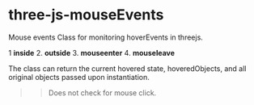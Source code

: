 # three-js-mouseEvents
Mouse events Class for monitoring hoverEvents in threejs.

1 **inside**
2. **outside**
3. **mouseenter**
4. **mouseleave**

The class can return the current hovered state, hoveredObjects, and all original objects passed upon instantiation.


>> Does not check for mouse click.

